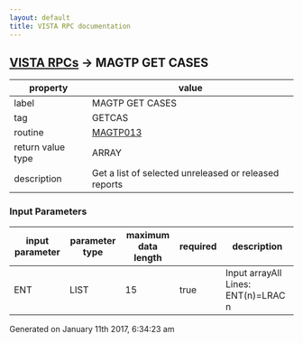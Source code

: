 ```yaml
---
layout: default
title: VISTA RPC documentation
---
```




## [VISTA RPCs](TableOfContent.md) &#8594; MAGTP GET CASES 

 property | value 
--- | --- 
 label | MAGTP GET CASES
 tag | GETCAS
 routine | [MAGTP013](http://code.osehra.org/dox/Routine_MAGTP013_source.html)
 return value type | ARRAY
 description | Get a list of selected unreleased or released reports

### Input Parameters

| input parameter | parameter type | maximum data length | required | description | 
| --- | --- | --- | --- | --- | 
| ENT | LIST | 15 | true | Input arrayAll Lines: ENT(n)=LRAC n | 




Generated on January 11th 2017, 6:34:23 am
